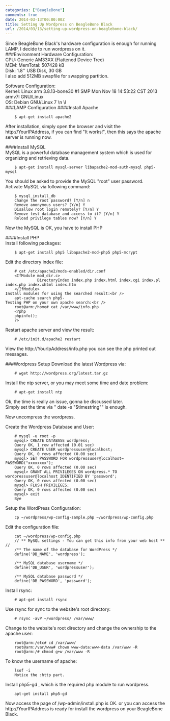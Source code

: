 ```yaml
---
categories: ["BeagleBone"]
comments: true
date: 2014-03-13T00:00:00Z
title: Setting Up Wordpress on BeagleBone Black
url: /2014/03/13/setting-up-wordpress-on-beaglebone-black/
---
```


Since BeagleBone Black's hardware configuration is enough for running LAMP, I decide to run wordpress on it. <br />
###Environment
Hardware Configuration:<br />
CPU: Generic AM33XX (Flattened Device Tree)<br />
MEM: MemTotal:         507428 kB<br />
Disk: 1.8'' USB Disk, 30 GB<br />
I also add 512MB swapfile for swapping partition. <br />

Software Configuration:<br />
Kernel: Linux arm 3.8.13-bone30 #1 SMP Mon Nov 18 14:53:22 CST 2013 armv7l GNU/Linux<br />
OS:  Debian GNU/Linux 7 \n \l<br />
###LAMP Configuration
####Install Apache<br />

```
	$ apt-get install apache2

```
After installation, simply open the browser and visit the http://YourIPAddress, if you can find "It works!", then this says the apache server is running now. <br />

####Install MySQL<br />
MySQL is a powerful database management system which is used for organizing and retrieving data.<br />

```
	$ apt-get install mysql-server libapache2-mod-auth-mysql php5-mysql

```
You should be asked to provide the MySQL "root" user password.<br />
Activate MySQL via following command:<br />

```
	$ mysql_install_db
	Change the root password? [Y/n] n 
	Remove anonymous users? [Y/n] Y
	Disallow root login remotely? [Y/n] Y
	Remove test database and access to it? [Y/n] Y
	Reload privilege tables now? [Y/n] Y

```
Now the MySQL is OK, you have to install PHP<br />

####Install PHP<br />
Install following packages:<br />

```
	$ apt-get install php5 libapache2-mod-php5 php5-mcrypt

```
Edit the directory index file:<br />

```
	# cat /etc/apache2/mods-enabled/dir.conf
	<IfModule mod_dir.c>
	          DirectoryIndex index.php index.html index.cgi index.pl index.php index.xhtml index.htm
	</IfModule>
Install modules for using the searched result:<br />
	apt-cache search php5-
Testing PHP on your own apache search:<br />
	root@arm:/home# cat /var/www/info.php
	<?php
	phpinfo();
	?>

```
Restart apache server and view the result:<br />

```
	# /etc/init.d/apache2 restart

```
View the http://YourIpAddress/info.php you can see the php printed out messages. <br />

###Wordpress Setup
Download the latest Wordpress via:<br />

```
	# wget http://wordpress.org/latest.tar.gz

```
Install the ntp server, or you may meet some time and date problem:<br />

```
	# apt-get install ntp

```
Ok, the time is really an issue, gonna be discussed later. <br />
Simply set the time via " date -s "$timestring"" is enough.<br />

Now uncompress the wordpress. <br />

Create the Wordpress Database and User:<br />

```
	# mysql -u root -p
	mysql> CREATE DATABASE wordpress;
	Query OK, 1 row affected (0.01 sec)
	mysql> CREATE USER wordpressuser@localhost;
	Query OK, 0 rows affected (0.00 sec)
	mysql> SET PASSWORD FOR wordpressuser@localhost= PASSWORD("xxxxxxxx");
	Query OK, 0 rows affected (0.00 sec)
	mysql> GRANT ALL PRIVILEGES ON wordpress.* TO wordpressuser@localhost IDENTIFIED BY 'password';
	Query OK, 0 rows affected (0.00 sec)
	mysql> FLUSH PRIVILEGES;
	Query OK, 0 rows affected (0.00 sec)
	mysql> exit
	Bye

```

Setup the WordPress Configuration:<br />

```
	cp ~/wordpress/wp-config-sample.php ~/wordpress/wp-config.php

```
Edit the configuration file:<br />

```
	cat ~/wordpress/wp-config.php
	// ** MySQL settings - You can get this info from your web host ** //
	/** The name of the database for WordPress */
	define('DB_NAME', 'wordpress');
	
	/** MySQL database username */
	define('DB_USER', 'wordpressuser');
	
	/** MySQL database password */
	define('DB_PASSWORD', 'password');

```
Install rsync:<br />

```
	# apt-get install rsync

```
Use rsync for sync to the website's root directory:<br />

```
	# rsync -avP ~/wordpress/ /var/www/

```
Change to the website's root directory and change the ownership to the apache user:<br />

```
	root@arm:/etc# cd /var/www/
	root@arm:/var/www# chown www-data:www-data /var/www -R 
	root@arm:/# chmod g+w /var/www -R 

```
To know the username of apache:

```
	lsof -i 
	Notice the :http part.

```
Install php5-gd , which is the required php module to run wordpress. 

```
	apt-get install php5-gd

```

Now access the page of  /wp-admin/install.php  is OK. or you can access the http://YourIPAddress is ready for install the wordpress on your BeagleBone Black.

